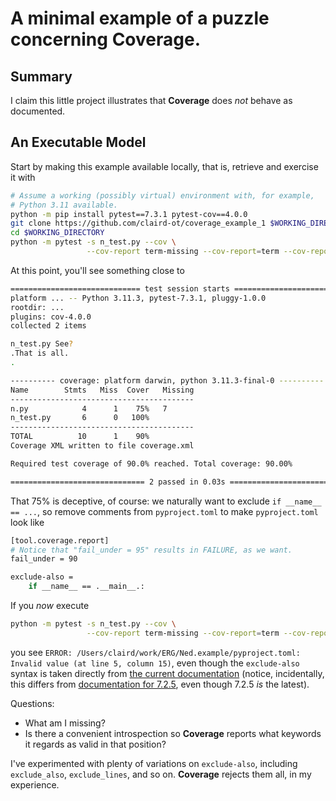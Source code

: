 # A minimal example of a puzzle concerning **Coverage**.

## Summary

I claim this little project illustrates that **Coverage** does _not_ behave
as documented.

## An Executable Model

Start by making this example available locally, that is, retrieve and
exercise it with
```bash
# Assume a working (possibly virtual) environment with, for example,
# Python 3.11 available.
python -m pip install pytest==7.3.1 pytest-cov==4.0.0
git clone https://github.com/claird-ot/coverage_example_1 $WORKING_DIRECTORY
cd $WORKING_DIRECTORY
python -m pytest -s n_test.py --cov \
                 --cov-report term-missing --cov-report=term --cov-report=xml
```

At this point, you'll see something close to
```bash
============================= test session starts ==============================
platform ... -- Python 3.11.3, pytest-7.3.1, pluggy-1.0.0
rootdir: ...
plugins: cov-4.0.0
collected 2 items                                                              

n_test.py See?
.That is all.
.

---------- coverage: platform darwin, python 3.11.3-final-0 ----------
Name        Stmts   Miss  Cover   Missing
-----------------------------------------
n.py            4      1    75%   7
n_test.py       6      0   100%
-----------------------------------------
TOTAL          10      1    90%
Coverage XML written to file coverage.xml

Required test coverage of 90.0% reached. Total coverage: 90.00%

============================== 2 passed in 0.03s ==============================
```

That 75% is deceptive, of course:  we naturally want to exclude
`if __name__ == ...`, so remove comments from `pyproject.toml` to make
`pyproject.toml` look like
```bash
[tool.coverage.report]
# Notice that "fail_under = 95" results in FAILURE, as we want.
fail_under = 90

exclude-also =
    if __name__ == .__main__.:
```

If you _now_ execute
```bash
python -m pytest -s n_test.py --cov \
                 --cov-report term-missing --cov-report=term --cov-report=xml
```

you see `ERROR: /Users/claird/work/ERG/Ned.example/pyproject.toml: Invalid
value (at line 5, column 15)`, even though the `exclude-also` syntax is taken
directly from
[the current documentation](https://coverage.readthedocs.io/en/latest/excluding.html#advanced-exclusion)
(notice, incidentally, this differs from
[documentation for 7.2.5](https://coverage.readthedocs.io/en/7.2.5/excluding.html#advanced-exclusion),
even though 7.2.5 _is_ the latest).


Questions:
- What am I missing?
- Is there a convenient introspection so **Coverage** reports what keywords
it regards as valid in that position?

I've experimented with plenty of variations on `exclude-also`, including
`exclude_also`, `exclude_lines`, and so on.  **Coverage** rejects them all,
in my experience.

